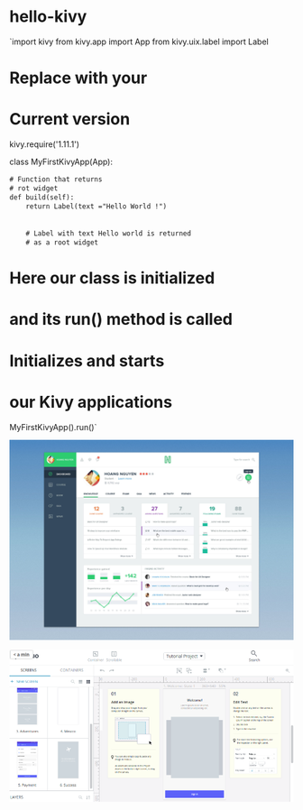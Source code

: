 # hello-kivy

`import kivy
from kivy.app import App
from kivy.uix.label import Label

# Replace with your 
# Current version
kivy.require('1.11.1')

class MyFirstKivyApp(App):
    
    # Function that returns
    # rot widget
    def build(self):
        return Label(text ="Hello World !")


        # Label with text Hello world is returned
        # as a root widget


# Here our class is initialized
# and its run() method is called
# Initializes and starts
# our Kivy applications
MyFirstKivyApp().run()`

![](https://raw.githubusercontent.com/kevin11hg/hello-kivy/main/UIX-MOOcourse-dashboard-big.jpg)



![](https://github.com/kevin11hg/hello-kivy/blob/main/proto.png)
